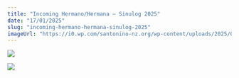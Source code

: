 ```yaml
---
title: "Incoming Hermano/Hermana – Sinulog 2025"
date: "17/01/2025"
slug: "incoming-hermano-hermana-sinulog-2025"
imageUrl: "https://i0.wp.com/santonino-nz.org/wp-content/uploads/2025/01/473608145_2339741126386483_5779857103016300973_n.jpg?resize=1024%2C768&ssl=1"
---
```


[![](https://i0.wp.com/santonino-nz.org/wp-content/uploads/2025/01/473608145_2339741126386483_5779857103016300973_n.jpg?resize=1024%2C768&ssl=1)](https://i0.wp.com/santonino-nz.org/wp-content/uploads/2025/01/473608145_2339741126386483_5779857103016300973_n.jpg?ssl=1)

[![](https://i0.wp.com/santonino-nz.org/wp-content/uploads/2025/01/473035510_967093991508189_6301554387999714358_n.jpg?resize=1024%2C768&ssl=1)](https://i0.wp.com/santonino-nz.org/wp-content/uploads/2025/01/473035510_967093991508189_6301554387999714358_n.jpg?ssl=1)